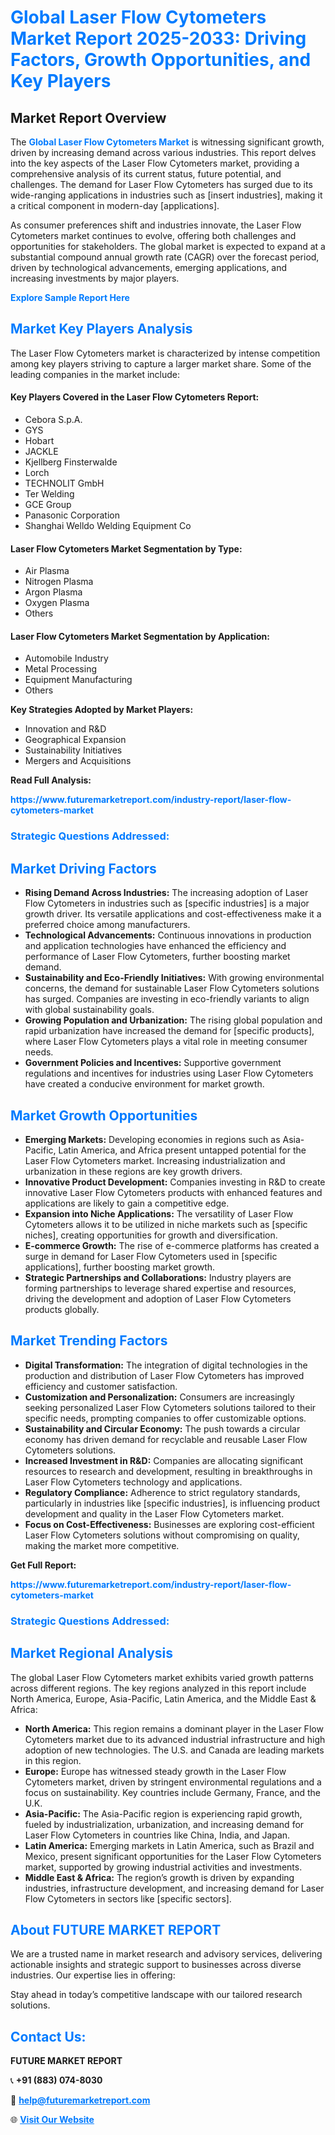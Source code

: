 <h1 style="color: #007BFF;">Global Laser Flow Cytometers Market Report 2025-2033: Driving Factors, Growth Opportunities, and Key Players</h1>

<section id="overview">
<h2>Market Report Overview</h2>
<p>The <a href="https://www.futuremarketreport.com/industry-report/laser-flow-cytometers-market" style="color: #007BFF; text-decoration: none;"><strong>Global Laser Flow Cytometers Market</strong></a> is witnessing significant growth, driven by increasing demand across various industries. This report delves into the key aspects of the Laser Flow Cytometers market, providing a comprehensive analysis of its current status, future potential, and challenges. The demand for Laser Flow Cytometers has surged due to its wide-ranging applications in industries such as [insert industries], making it a critical component in modern-day [applications].</p>
<p>As consumer preferences shift and industries innovate, the Laser Flow Cytometers market continues to evolve, offering both challenges and opportunities for stakeholders. The global market is expected to expand at a substantial compound annual growth rate (CAGR) over the forecast period, driven by technological advancements, emerging applications, and increasing investments by major players.</p>
</section>

<section id="overview">
<p><a href="https://www.futuremarketreport.com/request-sample/reportId=32833" style="color: #007BFF; text-decoration: none;"><strong>Explore Sample Report Here</strong></a></p>
</section>

<section id="key-players">
<h2 style="color: #007BFF;">Market Key Players Analysis</h2>
<p>The Laser Flow Cytometers market is characterized by intense competition among key players striving to capture a larger market share. Some of the leading companies in the market include:</p>
<h4>Key Players Covered in the Laser Flow Cytometers Report:</h4>
<ul><li>Cebora S.p.A.</li><li>GYS</li><li>Hobart</li><li>JACKLE</li><li>Kjellberg Finsterwalde</li><li>Lorch</li><li>TECHNOLIT GmbH</li><li>Ter Welding</li><li>GCE Group</li><li>Panasonic Corporation</li><li>Shanghai Welldo Welding Equipment Co</li></ul>
<h4>Laser Flow Cytometers Market Segmentation by Type:</h4>
<ul><li>Air Plasma</li><li>Nitrogen Plasma</li><li>Argon Plasma</li><li>Oxygen Plasma</li><li>Others</li></ul>

<h4>Laser Flow Cytometers Market Segmentation by Application:</h4>
<ul><li>Automobile Industry</li><li>Metal Processing</li><li>Equipment Manufacturing</li><li>Others</li></ul>
<p><strong>Key Strategies Adopted by Market Players:</strong></p>
<ul>
<li>Innovation and R&D</li>
<li>Geographical Expansion</li>
<li>Sustainability Initiatives</li>
<li>Mergers and Acquisitions</li>
</ul>
</section>

<section>
<p><strong>Read Full Analysis: </strong></p><a href="https://www.futuremarketreport.com/industry-report/laser-flow-cytometers-market" style="color: #007BFF; text-decoration: none;"><strong>https://www.futuremarketreport.com/industry-report/laser-flow-cytometers-market</strong></a>
<h3 style="color: #007BFF;">Strategic Questions Addressed:</h3>
</section>

<section id="driving-factors">
<h2 style="color: #007BFF;">Market Driving Factors</h2>
<ul>
<li><strong>Rising Demand Across Industries:</strong> The increasing adoption of Laser Flow Cytometers in industries such as [specific industries] is a major growth driver. Its versatile applications and cost-effectiveness make it a preferred choice among manufacturers.</li>
<li><strong>Technological Advancements:</strong> Continuous innovations in production and application technologies have enhanced the efficiency and performance of Laser Flow Cytometers, further boosting market demand.</li>
<li><strong>Sustainability and Eco-Friendly Initiatives:</strong> With growing environmental concerns, the demand for sustainable Laser Flow Cytometers solutions has surged. Companies are investing in eco-friendly variants to align with global sustainability goals.</li>
<li><strong>Growing Population and Urbanization:</strong> The rising global population and rapid urbanization have increased the demand for [specific products], where Laser Flow Cytometers plays a vital role in meeting consumer needs.</li>
<li><strong>Government Policies and Incentives:</strong> Supportive government regulations and incentives for industries using Laser Flow Cytometers have created a conducive environment for market growth.</li>
</ul>
</section>

<section id="growth-opportunities">
<h2 style="color: #007BFF;">Market Growth Opportunities</h2>
<ul>
<li><strong>Emerging Markets:</strong> Developing economies in regions such as Asia-Pacific, Latin America, and Africa present untapped potential for the Laser Flow Cytometers market. Increasing industrialization and urbanization in these regions are key growth drivers.</li>
<li><strong>Innovative Product Development:</strong> Companies investing in R&D to create innovative Laser Flow Cytometers products with enhanced features and applications are likely to gain a competitive edge.</li>
<li><strong>Expansion into Niche Applications:</strong> The versatility of Laser Flow Cytometers allows it to be utilized in niche markets such as [specific niches], creating opportunities for growth and diversification.</li>
<li><strong>E-commerce Growth:</strong> The rise of e-commerce platforms has created a surge in demand for Laser Flow Cytometers used in [specific applications], further boosting market growth.</li>
<li><strong>Strategic Partnerships and Collaborations:</strong> Industry players are forming partnerships to leverage shared expertise and resources, driving the development and adoption of Laser Flow Cytometers products globally.</li>
</ul>
</section>

<section id="trending-factors">
<h2 style="color: #007BFF;">Market Trending Factors</h2>
<ul>
<li><strong>Digital Transformation:</strong> The integration of digital technologies in the production and distribution of Laser Flow Cytometers has improved efficiency and customer satisfaction.</li>
<li><strong>Customization and Personalization:</strong> Consumers are increasingly seeking personalized Laser Flow Cytometers solutions tailored to their specific needs, prompting companies to offer customizable options.</li>
<li><strong>Sustainability and Circular Economy:</strong> The push towards a circular economy has driven demand for recyclable and reusable Laser Flow Cytometers solutions.</li>
<li><strong>Increased Investment in R&D:</strong> Companies are allocating significant resources to research and development, resulting in breakthroughs in Laser Flow Cytometers technology and applications.</li>
<li><strong>Regulatory Compliance:</strong> Adherence to strict regulatory standards, particularly in industries like [specific industries], is influencing product development and quality in the Laser Flow Cytometers market.</li>
<li><strong>Focus on Cost-Effectiveness:</strong> Businesses are exploring cost-efficient Laser Flow Cytometers solutions without compromising on quality, making the market more competitive.</li>
</ul>
</section>

<section>
<p><strong>Get Full Report: </strong></p><a href="https://www.futuremarketreport.com/industry-report/laser-flow-cytometers-market" style="color: #007BFF; text-decoration: none;"><strong>https://www.futuremarketreport.com/industry-report/laser-flow-cytometers-market</strong></a>
<h3 style="color: #007BFF;">Strategic Questions Addressed:</h3>
</section>


<section id="regional-analysis">
<h2 style="color: #007BFF;">Market Regional Analysis</h2>
<p>The global Laser Flow Cytometers market exhibits varied growth patterns across different regions. The key regions analyzed in this report include North America, Europe, Asia-Pacific, Latin America, and the Middle East & Africa:</p>
<ul>
<li><strong>North America:</strong> This region remains a dominant player in the Laser Flow Cytometers market due to its advanced industrial infrastructure and high adoption of new technologies. The U.S. and Canada are leading markets in this region.</li>
<li><strong>Europe:</strong> Europe has witnessed steady growth in the Laser Flow Cytometers market, driven by stringent environmental regulations and a focus on sustainability. Key countries include Germany, France, and the U.K.</li>
<li><strong>Asia-Pacific:</strong> The Asia-Pacific region is experiencing rapid growth, fueled by industrialization, urbanization, and increasing demand for Laser Flow Cytometers in countries like China, India, and Japan.</li>
<li><strong>Latin America:</strong> Emerging markets in Latin America, such as Brazil and Mexico, present significant opportunities for the Laser Flow Cytometers market, supported by growing industrial activities and investments.</li>
<li><strong>Middle East & Africa:</strong> The region’s growth is driven by expanding industries, infrastructure development, and increasing demand for Laser Flow Cytometers in sectors like [specific sectors].</li>
</ul>
</section>

<footer>
<h2 style="color: #007BFF;">About FUTURE MARKET REPORT</h2>
<p>We are a trusted name in market research and advisory services, delivering actionable insights and strategic support to businesses across diverse industries. Our expertise lies in offering:</p>

<p>Stay ahead in today’s competitive landscape with our tailored research solutions.</p>

<h2 style="color: #007BFF;">Contact Us:</h2>
<p><strong>FUTURE MARKET REPORT</strong></p>
<p>📞 <strong>+91 (883) 074-8030</strong></p>
<p>📧 <strong><a href="mailto:help@futuremarketreport.com" style="color: #007BFF;">help@futuremarketreport.com</a></strong></p>
<p>🌐 <strong><a href="https://www.futuremarketreport.com/" style="color: #007BFF;">Visit Our Website</a></strong></p>
</footer>